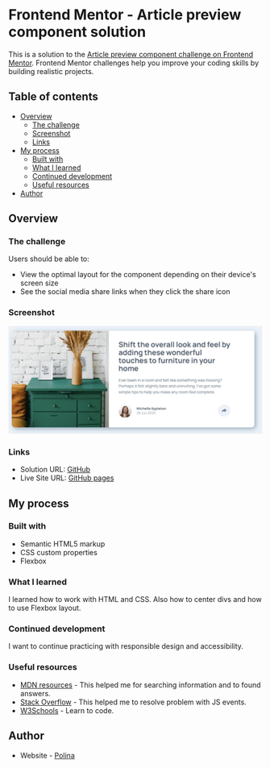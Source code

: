 # Frontend Mentor - Article preview component solution

This is a solution to the [Article preview component challenge on Frontend Mentor](https://www.frontendmentor.io/challenges/article-preview-component-dYBN_pYFT). Frontend Mentor challenges help you improve your coding skills by building realistic projects. 

## Table of contents

- [Overview](#overview)
  - [The challenge](#the-challenge)
  - [Screenshot](#screenshot)
  - [Links](#links)
- [My process](#my-process)
  - [Built with](#built-with)
  - [What I learned](#what-i-learned)
  - [Continued development](#continued-development)
  - [Useful resources](#useful-resources)
- [Author](#author)

## Overview

### The challenge

Users should be able to:

- View the optimal layout for the component depending on their device's screen size
- See the social media share links when they click the share icon

### Screenshot

![Image](.//resources/images/article-screenshot.jpg)

### Links

- Solution URL: [GitHub](https://github.com/polinagusakova/Article-preview-card)
- Live Site URL: [GitHub pages](https://polinagusakova.github.io/Article-preview-card/)

## My process

### Built with

- Semantic HTML5 markup
- CSS custom properties
- Flexbox

### What I learned

I learned how to work with HTML and CSS. Also how to center divs and how to use Flexbox layout.

### Continued development

I want to continue practicing with responsible design and accessibility.

### Useful resources

- [MDN resources](https://developer.mozilla.org/en-US/) - This helped me for searching information and to found answers.
- [Stack Overflow](https://stackoverflow.com/) - This helped me to resolve problem with JS events.
- [W3Schools](https://www.w3schools.com/) - Learn to code.

## Author

- Website - [Polina](https://github.com/polinagusakova)
